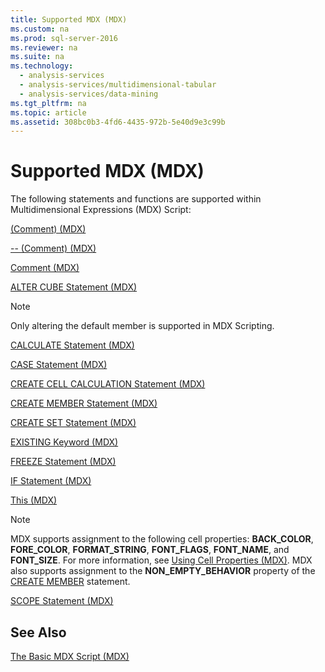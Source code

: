 ```yaml
---
title: Supported MDX (MDX)
ms.custom: na
ms.prod: sql-server-2016
ms.reviewer: na
ms.suite: na
ms.technology: 
  - analysis-services
  - analysis-services/multidimensional-tabular
  - analysis-services/data-mining
ms.tgt_pltfrm: na
ms.topic: article
ms.assetid: 308bc0b3-4fd6-4435-972b-5e40d9e3c99b
---
```

# Supported MDX (MDX)
  The following statements and functions are supported within Multidimensional Expressions \(MDX\) Script:  
  
 [&#40;Comment&#41; &#40;MDX&#41;](../Topic/\(Comment\)%20\(MDX\).md)  
  
 [-- &#40;Comment&#41; &#40;MDX&#41;](../Topic/--%20\(Comment\)%20\(MDX\).md)  
  
 [Comment &#40;MDX&#41;](../Topic/Comment%20\(MDX\).md)  
  
 [ALTER CUBE Statement &#40;MDX&#41;](../Topic/ALTER%20CUBE%20Statement%20\(MDX\).md)  
  
> [!NOTE]  
>  Only altering the default member is supported in MDX Scripting.  
  
 [CALCULATE Statement &#40;MDX&#41;](../Topic/CALCULATE%20Statement%20\(MDX\).md)  
  
 [CASE Statement &#40;MDX&#41;](../Topic/CASE%20Statement%20\(MDX\).md)  
  
 [CREATE CELL CALCULATION Statement &#40;MDX&#41;](../Topic/CREATE%20CELL%20CALCULATION%20Statement%20\(MDX\).md)  
  
 [CREATE MEMBER Statement &#40;MDX&#41;](../Topic/CREATE%20MEMBER%20Statement%20\(MDX\).md)  
  
 [CREATE SET Statement &#40;MDX&#41;](../Topic/CREATE%20SET%20Statement%20\(MDX\).md)  
  
 [EXISTING Keyword &#40;MDX&#41;](../Topic/EXISTING%20Keyword%20\(MDX\).md)  
  
 [FREEZE Statement &#40;MDX&#41;](../Topic/FREEZE%20Statement%20\(MDX\).md)  
  
 [IF Statement  &#40;MDX&#41;](../Topic/IF%20Statement%20%20\(MDX\).md)  
  
 [This &#40;MDX&#41;](../Topic/This%20\(MDX\).md)  
  
> [!NOTE]  
>  MDX supports assignment to the following cell properties: **BACK\_COLOR**, **FORE\_COLOR**, **FORMAT\_STRING**, **FONT\_FLAGS**, **FONT\_NAME**, and **FONT\_SIZE**. For more information, see [Using Cell Properties &#40;MDX&#41;](../Topic/Using%20Cell%20Properties%20\(MDX\).md). MDX also supports assignment to the **NON\_EMPTY\_BEHAVIOR** property of the [CREATE MEMBER](../Topic/CREATE%20MEMBER%20Statement%20\(MDX\).md) statement.  
  
 [SCOPE Statement &#40;MDX&#41;](../Topic/SCOPE%20Statement%20\(MDX\).md)  
  
## See Also  
 [The Basic MDX Script &#40;MDX&#41;](../Topic/The%20Basic%20MDX%20Script%20\(MDX\).md)  
  
  